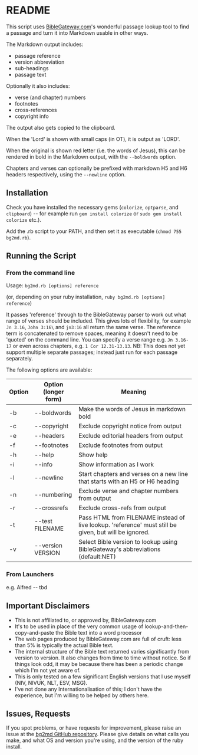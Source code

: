 # README

This script uses [BibleGateway.com](http://BibleGateway.com/)'s wonderful passage lookup tool to find a passage and turn it into Markdown usable in other ways.

The Markdown output includes:
- passage reference
- version abbreviation
- sub-headings
- passage text

Optionally it also includes:
- verse (and chapter) numbers
- footnotes
- cross-references
- copyright info

The output also gets copied to the clipboard.

When the 'Lord' is shown with small caps (in OT), it is output as 'LORD'.

When the original is shown red letter (i.e. the words of Jesus), this can be rendered in bold in the Markdown output, with the `--boldwords` option.

Chapters and verses can optionally be prefixed with markdown H5 and H6 headers respectively, using the `--newline` option.

## Installation
Check you have installed the necessary gems (`colorize`, `optparse`, and `clipboard`) -- for example run `gem install colorize` or `sudo gem install colorize` etc.).

Add the .rb script to your PATH, and then set it as executable (`chmod 755 bg2md.rb`).

## Running the Script
### From the command line
Usage: `bg2md.rb [options] reference`

(or, depending on your ruby installation, `ruby bg2md.rb [options] reference`)

It passes 'reference' through to the BibleGateway parser to work out what range of verses should be included. This gives lots of flexibility, for example `Jn 3.16`, `John 3:16\` and `jn3:16` all return the same verse. The reference term is concatenated to remove spaces, meaning it doesn't need to be 'quoted' on the command line. You can specify a verse range e.g. `Jn 3.16-17` or even across chapters, e.g. `1 Cor 12.31-13.13`. NB: This does not yet support multiple separate passages; instead just run for each passage separately.

The following options are available:

Option | Option (longer form) | Meaning
--------- | ------------ | ---------------------------------
-b | --boldwords  |  Make the words of Jesus in markdown bold
-c | --copyright  |  Exclude copyright notice from output
-e | --headers |  Exclude editorial headers from output
-f | --footnotes  |  Exclude footnotes from output
-h | --help  | Show help
-i | --info |  Show information as I work
-l | --newline | Start chapters and verses on a new line that starts with an H5 or H6 heading
-n | --numbering  | Exclude verse and chapter numbers from output
-r | --crossrefs  |  Exclude cross-refs from output
-t | --test FILENAME  | Pass HTML from FILENAME instead of live lookup. 'reference' must still be given, but will be ignored.
-v | --version VERSION | Select Bible version to lookup using BibleGateway's abbreviations (default:NET)

### From Launchers
e.g. Alfred -- tbd

## Important Disclaimers
- This is not affiliated to, or approved by, BibleGateway.com
- It's to be used in place of the very common usage of lookup-and-then-copy-and-paste the Bible text into a word processor
- The web pages produced by BibleGateway.com are full of cruft: less than 5% is typically the actual Bible text.
- The internal structure of the Bible text returned varies significantly from version to version. It also changes from time to time without notice. So if things look odd, it may be because there has been a periodic change which I'm not yet aware of.
- This is only tested on a few significant English versions that I use myself (NIV, NIVUK, NLT, ESV, MSG).
- I've not done any Internationalisation of this; I don't have the experience, but I'm willing to be helped by others here.

## Issues, Requests
If you spot problems, or have requests for improvement, please raise an issue at the [bg2md GitHub repository](https://www.github.com/jgclark/BibleGateway-to-Markdown). Please give details on what calls you make, and what OS and version you're using, and the version of the ruby install.
